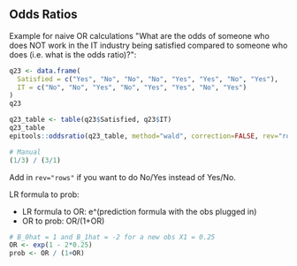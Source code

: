 ## Odds Ratios
Example for naive OR calculations "What are the odds of someone who does NOT work in the IT industry being satisfied compared to someone who does (i.e. what is the odds ratio)?":
```r
q23 <- data.frame(
  Satisfied = c("Yes", "No", "No", "No", "Yes", "Yes", "No", "Yes"), 
  IT = c("No", "No", "Yes", "No", "Yes", "Yes", "No", "Yes")
)
q23

q23_table <- table(q23$Satisfied, q23$IT)
q23_table
epitools::oddsratio(q23_table, method="wald", correction=FALSE, rev="rows")$measure

# Manual
(1/3) / (3/1)

```
Add in `rev="rows"` if you want to do No/Yes instead of Yes/No.

LR formula to prob:
- LR formula to OR: e^(prediction formula with the obs plugged in)
- OR to prob:  OR/(1+OR)
```r
# B_0hat = 1 and B_1hat = -2 for a new obs X1 = 0.25
OR <- exp(1 - 2*0.25)
prob <- OR / (1+OR)
```